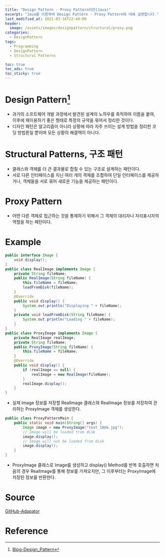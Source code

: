 ```yaml
---
title: "Design Pattern - Proxy Pattern이란(Java)"
excerpt: "Java를 이용하여 Design Pattern - Proxy Pattern에 대해 설명합니다."
last_modified_at: 2021-03-16T22:40:00
header:
  image: /assets/images/designpattern/structural/proxy.png
categories:
  - DesignPattern
tags:
  - Programming
  - DesignPattern
  - Structural Patterns

toc: true
toc_ads: true
toc_sticky: true
---
```

# Design Pattern[^DesignPattern]
- 과거의 소프트웨어 개발 과정에서 발견된 설계의 노하우를 축적하여 이름을 붙여, 이후에 재이용하기 좋은 형태로 특정의 규약을 묶어서 정리한 것이다.
- 디자인 패턴은 알고리즘이 아니라 상황에 따라 자주 쓰이는 설계 방법을 정리한 코딩 방법론일 뿐이며 모든 상황의 해결책이 아니다.

# Structural Patterns, 구조 패턴
- 클래스와 객체를 더 큰 결과물로 합칠 수 있는 구조로 설계하는 패턴이다.
- 서로 다른 인터페이스를 지닌 여러 개의 객체를 조합하여 단일 인터페이스를 제공하거나, 객체들을 서로 묶어 새로운 기능을 제공하는 패턴이다.

# Proxy Pattern
- 어떤 다른 객체로 접근하는 것을 통제하기 위해서 그 객체의 대리자나 자리표시자의 역할을 하는 패턴이다.

# Example
```java
public interface Image {
	void display();
}
public class RealImage implements Image {
	private String fileName;
	public RealImage(String fileName) {
		this.fileName = fileName;
		loadFromDisk(fileName);
	}
	@Override
	public void display() {
		System.out.println("Displaying " + fileName);
	}
	private void loadFromDisk(String fileName) {
		System.out.println("Loading " + fileName);
	}
}
public class ProxyImage implements Image {
	private RealImage realImage;
	private String fileName;
	public ProxyImage(String fileName) {
		this.fileName = fileName;
	}
	@Override
	public void display() {
		if (realImage == null) {
			realImage = new RealImage(fileName);
		}
		realImage.display();
	}
}
```

- 실제 Image 정보를 저장할 RealImage 클래스와 RealImage 정보를 저장하여 관리하는 ProxyImage 객체를 생성한다.

```java
public class ProxyPatternMain {
	public static void main(String[] args) {
		Image image = new ProxyImage("test_10mb.jpg");
		// Image will be loaded from disk
		image.display();
		// Image will not be loaded from disk
		image.display();
	}
}
```

- ProxyImage 클래스로 Image를 생성하고 display() Method를 반복 호출하면 처음의 경우 RealImage를 통해 정보를 가져오지만, 그 이후부터는 ProxyImage에 저장된 정보를 반환한다.

# Source
[GitHub-Adapator](https://github.com/GracefulSoul/Sample/tree/master/src/main/java/gracefulsoul/designpattern/structural/adaptor)

# Reference
[^DesignPattern]: [Blog-Design_Pattern](../designpattern)